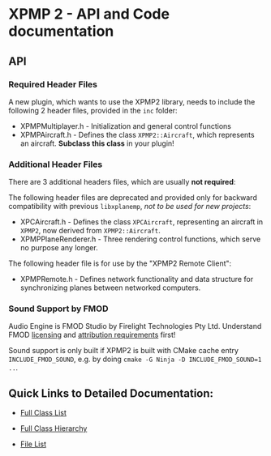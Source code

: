 XPMP 2 - API and Code documentation
========================

API
--

### Required Header Files

A new plugin, which wants to use the XPMP2 library, needs to include
the following 2 header files, provided in the `inc` folder:

- XPMPMultiplayer.h - Initialization and general control functions
- XPMPAircraft.h - Defines the class `XPMP2::Aircraft`,
  which represents an aircraft. **Subclass this class** in your plugin!

### Additional Header Files

There are 3 additional headers files, which are usually **not required**:
  
The following header files are deprecated and provided only for
backward compatibility with previous `libxplanemp`,
_not to be used for new projects_:

- XPCAircraft.h - Defines the class `XPCAircraft`,
  representing an aircraft in `XPMP2`, now derived from `XPMP2::Aircraft`.
- XPMPPlaneRenderer.h - Three rendering control functions,
  which serve no purpose any longer.

The following header file is for use by the "XPMP2 Remote Client":
- XPMPRemote.h - Defines network functionality and data structure
  for synchronizing planes between networked computers. 

### Sound Support by FMOD
Audio Engine is FMOD Studio by Firelight Technologies Pty Ltd.
Understand FMOD [licensing](https://www.fmod.com/licensing) and
[attribution requirements](https://www.fmod.com/attribution) first!

Sound support is only built if XPMP2 is built with CMake cache entry `INCLUDE_FMOD_SOUND`,
e.g. by doing `cmake -G Ninja -D INCLUDE_FMOD_SOUND=1 ..`.

Quick Links to Detailed Documentation:
--

- <a href=annotated.html>Full Class List</a>

- <a href=hierarchy.html>Full Class Hierarchy</a>

- <a href=files.html>File List</a>
